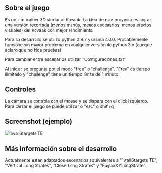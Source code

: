 ## Sobre el juego


Es un aim trainer 3D similar al Kovaak. La idea de este proyecto es lograr una versión recortada (menos menús, menos escenarios, menos efectos visuales) del Kovaak con mejor rendimiento.

Para su desarrollo se utilizo python 3.9.7 y ursina 4.0.0. Probablemente funcione sin mayor problema en cualquier versión de python 3.x (aunque aclaro que no hice pruebas).

Para cambiar entre escenarios utilizar "Configuraciones.txt"

Al iniciar se pregunta por el modo "free" o "challenge". "Free" es tiempo ilimitado y "challenge" tiene un tiempo límite de 1 minuto.

## Controles


La cámara se controla con el mouse y se dispara con el click izquierdo. Para cerrar el juego se puede utilizar o "esc" o shift+q

## Screenshot (ejemplo)


![1wall6targets TE](./screenshots/1wall6targets%TE.png)

## Más información sobre el desarrollo


Actualmente estan adaptados escenarios equivalentes a "1wall6targets TE", "Vertical Long Strafes", "Close Long Strafes" y "FuglaaXYLongStrafe".
